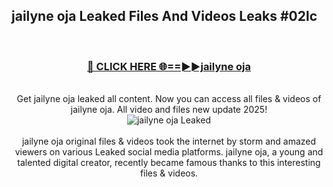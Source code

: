 ## jailyne oja Leaked Files And Videos Leaks #02lc
<br>
<div align="center">
<h3><a href="https://watchclip.my.id/jailyne oja" rel="nofollow">🔴 CLICK HERE 🌐==►►jailyne oja</a></h3>
<br>
Get jailyne oja leaked all content. Now you can access all files & videos of jailyne oja. All video and files new update 2025!
<br>
<a href="https://watchclip.my.id/jailyne oja" rel="nofollow" data-target="animated-image.originalLink"><img src="https://i.ibb.co.com/WyWwxjT/player-gif2.gif" alt="jailyne oja Leaked" style="max-width: 100%; display: inline-block;" data-target="animated-image.originalImage"></a>
<br><br>
jailyne oja original files & videos took the internet by storm and amazed viewers on various Leaked social media platforms. jailyne oja, a young and talented digital creator, recently became famous thanks to this interesting files & videos.
</div>
<br>